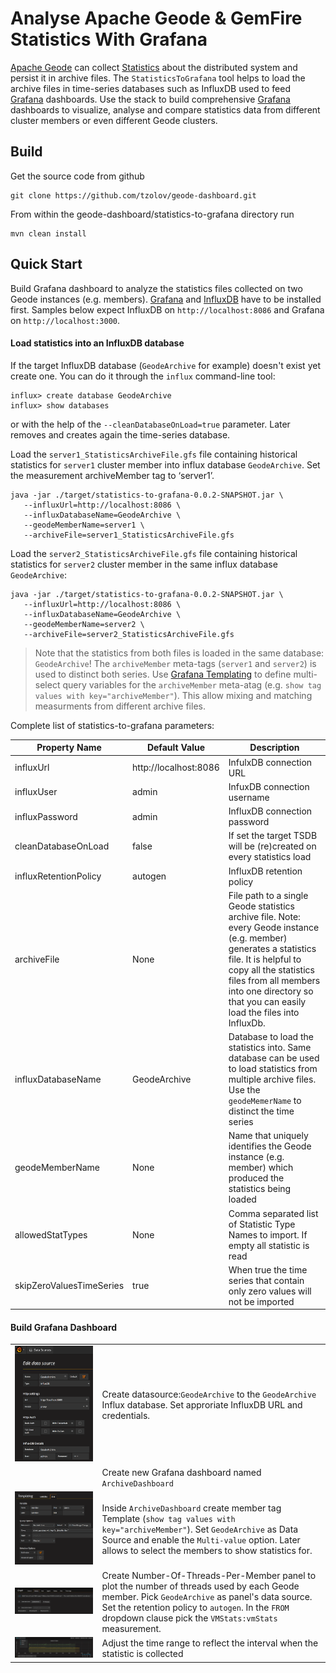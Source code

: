 # Analyse Apache Geode & GemFire Statistics With Grafana

[Apache Geode](http://geode.apache.org/) can collect [Statistics](http://geode.apache.org/docs/guide/managing/statistics/chapter_overview.html) about the distributed system and persist it in archive files. The `StatisticsToGrafana` tool helps to load the archive files in time-series databases such as InfluxDB used to feed [Grafana](http://grafana.org/) dashboards. 
Use the stack to build comprehensive [Grafana](http://grafana.org/) dashboards to visualize, analyse and compare statistics data from different cluster members or even different Geode clusters.

## Build
Get the source code from github
```
git clone https://github.com/tzolov/geode-dashboard.git
```

From within the geode-dashboard/statistics-to-grafana directory run
```
mvn clean install
```

## Quick Start
Build Grafana dashboard to analyze the statistics files collected on two Geode instances (e.g. members). 
[Grafana](http://docs.grafana.org/installation) and [InfluxDB](https://docs.influxdata.com/influxdb/v1.1/introduction/installation) have to be installed first. Samples below expect InfluxDB on `http://localhost:8086` and Grafana on `http://localhost:3000`. 

#### Load statistics into an InfluxDB database
If the target InfluxDB database (`GeodeArchive` for example) doesn't exist yet create one. You can do it through the `influx` command-line tool:
```
influx> create database GeodeArchive
influx> show databases
```
or with the help of the `--cleanDatabaseOnLoad=true` parameter.  Later removes and creates again the time-series database. 

Load the `server1_StatisticsArchiveFile.gfs` file containing historical statistics for `server1` cluster member into influx database `GeodeArchive`. Set the measurement archiveMember tag to ‘server1’.
```
java -jar ./target/statistics-to-grafana-0.0.2-SNAPSHOT.jar \
   --influxUrl=http://localhost:8086 \
   --influxDatabaseName=GeodeArchive \
   --geodeMemberName=server1 \
   --archiveFile=server1_StatisticsArchiveFile.gfs
```
Load the `server2_StatisticsArchiveFile.gfs` file containing historical statistics for `server2` cluster member in the same influx database `GeodeArchive`:
```
java -jar ./target/statistics-to-grafana-0.0.2-SNAPSHOT.jar \
   --influxUrl=http://localhost:8086 \
   --influxDatabaseName=GeodeArchive \
   --geodeMemberName=server2 \
   --archiveFile=server2_StatisticsArchiveFile.gfs
```
> Note that the statistics from both files is loaded in the same database: `GeodeArchive`! 
> The `archiveMember` meta-tags (`server1` and `server2`) is used to distinct both series.
> Use [Grafana Templating](http://docs.grafana.org/reference/templating/) to define multi-select query variables for 
> the `archiveMember` meta-atag (e.g. `show tag values with key="archiveMember"`). This allow mixing and matching measurments 
> from different archive files.  

Complete list of statistics-to-grafana parameters:

| Property Name | Default Value | Description |
| ------------- | ------------- | ------------ |
| influxUrl | http://localhost:8086 | InfulxDB connection URL |
| influxUser | admin | InfuxDB connection username |
| influxPassword | admin | InfluxDB connection password |
| cleanDatabaseOnLoad | false | If set the target TSDB will be (re)created on every statistics load |
| influxRetentionPolicy | autogen | InfluxDB retention policy |
| archiveFile | None | File path to a single Geode statistics archive file. Note: every Geode instance (e.g. member) generates a statistics file. It is helpful to copy all the statistics files from all members into one directory so that you can easily load the files into InfluxDb. |
| influxDatabaseName | GeodeArchive | Database to load the statistics into. Same database can be used to load statistics from multiple archive files. Use the `geodeMemerName` to distinct the time series |
| geodeMemberName | None | Name that uniquely identifies the Geode instance (e.g. member) which produced the statistics being loaded  |
| allowedStatTypes | None | Comma separated list of Statistic Type Names to import. If empty all statistic is read |
| skipZeroValuesTimeSeries | true | When true the time series that contain only zero values will not be imported  |

#### Build Grafana Dashboard
|  |  |
| ------------- | ------------ |
| ![Member Template Definition](../doc/geode_grafana_statistic_archive_datasource.png) | Create datasource:`GeodeArchive` to the `GeodeArchive` Influx database. Set approriate InfluxDB URL and credentials. |
| | Create new Grafana dashboard named `ArchiveDashboard` |  
| ![Member Template Definition](../doc/geode_grafana_member_template_definition.png) | Inside `ArchiveDashboard` create member tag Template (`show tag values with key="archiveMember"`).  Set `GeodeArchive` as Data Source and enable the `Multi-value` option. Later allows to select the members to show statistics for.|
| ![Number of Threads Per Member Definition](../doc/geode_grafana_panel_definition.png) | Create Number-Of-Threads-Per-Member panel to plot the number of threads used by each Geode member. Pick `GeodeArchive` as panel's data source. Set the retention policy to `autogen`. In the `FROM` dropdown clause pick the `VMStats:vmStats` measurement. 
| ![Number of Threads Per Member Panel](../doc/geode_grafana_thread_number_diagram.png) | Adjust the time range to reflect the interval when the statistic is collected |                                                                                                                                                                                        Use the `member` template variable in the `WHERE` and `GROUP BY` clauses to (sub)select the members to visualize.  

